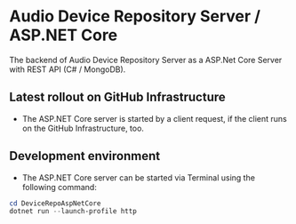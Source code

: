 # Audio Device Repository Server / ASP.NET Core 

The backend of Audio Device Repository Server as a ASP.Net Core Server with REST API (C# / MongoDB).

## Latest rollout on GitHub Infrastructure

- The ASP.NET Core server is started by a client request, if the client runs on the GitHub Infrastructure, too.

## Development environment

- The ASP.NET Core server can be started via Terminal using the following command:

```powershell or bash
cd DeviceRepoAspNetCore
dotnet run --launch-profile http
```
